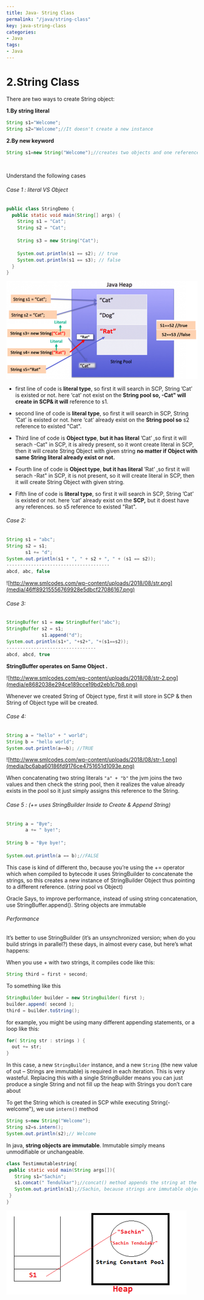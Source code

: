 ```yaml
---
title: Java- String Class
permalink: "/java/string-class"
key: java-string-class
categories:
- Java
tags:
- Java
---
```


2.String Class
===============

There are two ways to create String object:

**1.By string literal**
```java
String s1="Welcome";  
String s2="Welcome";//It doesn't create a new instance
```


**2.By new keyword**
```java
String s1=new String("Welcome");//creates two objects and one reference variable
```

<br>


Understand the following cases

###### Case 1 : literal VS Object
```java
public class StringDemo {
  public static void main(String[] args) {
    String s1 = "Cat";
    String s2 = "Cat";

    String s3 = new String("Cat");

    System.out.println(s1 == s2); // true
    System.out.println(s1 == s3); // false
  }
}
```


![](media/c26c48013f9bd6a0a50f84110a6dd12b.png)

-   first line of code is **literal type**, so first it will search in SCP,
    String ’Cat’ is existed or not. here ‘cat’ not exist on the **String pool
    so, -Cat" will create in SCP& it will** reference to s1.

-   second line of code is **literal type**, so first it will search in SCP,
    String ’Cat’ is existed or not. here ‘cat’ already exist on the **String
    pool so** s2 reference to existed "Cat".

-   Third line of code is **Object type**, **but it has literal** ’Cat’ ,so
    first it will serach -Cat" in SCP, it is alredy present, so it wont create
    literal in SCP, then it will create String Object with given string **no
    matter if Object with same String literal already exist or not.**

-   Fourth line of code is **Object type**, **but it has literal** ’Rat’ ,so
    first it will serach -Rat" in SCP, it is not present, so it will create
    literal in SCP, then it will create String Object with given string.

-   Fifth line of code is **literal type**, so first it will search in SCP,
    String ’Cat’ is existed or not. here ‘cat’ already exist on the **SCP,** but
    it doest have any references. so s5 reference to existed "Rat".

###### Case 2:
```java
String s1 = "abc";
String s2 = s1;
       s1 += "d";
System.out.println(s1 + ", " + s2 + ", " + (s1 == s2));
--------------------------------------
abcd, abc, false
```


![http://www.smlcodes.com/wp-content/uploads/2018/08/str.png](media/46ff89215556769928e5dbcf27086167.png)

###### Case 3:
```java
StringBuffer s1 = new StringBuffer("abc");
StringBuffer s2 = s1;
             s1.append("d");
System.out.println(s1+", "+s2+", "+(s1==s2));
---------------------------------
abcd, abcd, true
```


**StringBuffer operates on Same Object .**

![http://www.smlcodes.com/wp-content/uploads/2018/08/str-2.png](media/e8682038e294ce189cce19bd2eb1c7b8.png)

Whenever we created String of Object type, first it will store in SCP & then
String of Object type will be created.

###### Case 4:
```java
String a = "hello" + " world";
String b = "hello world";
System.out.println(a==b); //TRUE
```
![http://www.smlcodes.com/wp-content/uploads/2018/08/str-1.png](media/bc6aba60186fd9176ce4751651d1093e.png)

When concatenating two string literals `"a" + "b"` the jvm joins the two values
and then check the string pool, then it realizes the value already exists in the
pool so it just simply assigns this reference to the String.

###### Case 5 : (+= uses StringBuilder Inside to Create & Append String)
```java
String a = "Bye";
       a += " bye!";
       
String b = "Bye bye!";

System.out.println(a == b);//FALSE
```
This case is kind of different tho, because you’re using the += operator which
when compiled to bytecode it uses StringBuilder to concatenate the strings, so
this creates a new instance of StringBuilder Object thus pointing to a different
reference. (string pool vs Object)

Oracle Says, to improve performance, instead of using string concatenation,
use StringBuffer.append(). String objects are immutable

###### Performance

It’s better to use StringBuilder (it’s an unsynchronized version; when do you
build strings in parallel?) these days, in almost every case, but here’s what
happens:

When you use + with two strings, it compiles code like this:  
```java
String third = first + second;
```


To something like this  
```java
StringBuilder builder = new StringBuilder( first );
builder.append( second );
third = builder.toString();
```


for example, you might be using many different appending statements, or a loop
like this:
```java
for( String str : strings ) {
  out += str;
}
```

In this case, a new `StringBuilder` instance, and a new `String` (the new value
of out – Strings are immutable) is required in each iteration. This is very
wasteful. Replacing this with a single StringBuilder means you can just produce
a single String and not fill up the heap with Strings you don’t care about

 

To get the String which is created in SCP while executing String(-welcome"), we
use `intern()` method
```java
String s=new String("Welcome");  
String s2=s.intern();  
System.out.println(s2);// Welcome
```

 

In java, **string objects are immutable**. Immutable simply means unmodifiable
or unchangeable.
```java
class Testimmutablestring{  
 public static void main(String args[]){  
   String s1="Sachin";  
   s1.concat(" Tendulkar");//concat() method appends the string at the end  
   System.out.println(s1);//Sachin, because strings are immutable objects  
 }  
}
```

![](media/c78f9664c9bad1416906ddb53d9b675f.png)
